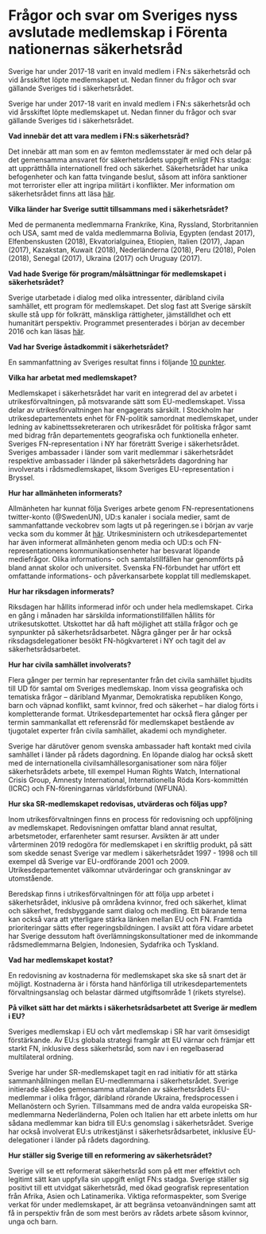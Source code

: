 # Frågor och svar om Sveriges nyss avslutade medlemskap i Förenta nationernas säkerhetsråd

Sverige har under 2017-18 varit en invald medlem i FN:s säkerhetsråd och vid årsskiftet löpte medlemskapet ut. Nedan finner du frågor och svar gällande Sveriges tid i säkerhetsrådet.

Sverige har under 2017-18 varit en invald medlem i FN:s säkerhetsråd och vid årsskiftet löpte medlemskapet ut. Nedan finner du frågor och svar gällande Sveriges tid i säkerhetsrådet.

**Vad innebär det att vara medlem i FN:s säkerhetsråd?**

Det innebär att man som en av femton medlemsstater är med och delar på det gemensamma ansvaret för säkerhetsrådets uppgift enligt FN:s stadga: att upprätthålla internationell fred och säkerhet. Säkerhetsrådet har unika befogenheter och kan fatta tvingande beslut, såsom att införa sanktioner mot terrorister eller att ingripa militärt i konflikter. Mer information om säkerhetsrådet finns att läsa [här](~/link/11216c558c1246b7af0b5c9cac6c9b1b.aspx "Det här är FN:s säkerhetsråd").

**Vilka länder har Sverige suttit tillsammans med i säkerhetsrådet?**

Med de permanenta medlemmarna Frankrike, Kina, Ryssland, Storbritannien och USA, samt med de valda medlemmarna Bolivia, Egypten (endast 2017), Elfenbenskusten (2018), Ekvatorialguinea, Etiopien, Italien (2017), Japan (2017), Kazakstan, Kuwait (2018), Nederländerna (2018), Peru (2018), Polen (2018), Senegal (2017), Ukraina (2017) och Uruguay (2017).

**Vad hade Sverige för program/målsättningar för medlemskapet i säkerhetsrådet?**

Sverige utarbetade i dialog med olika intressenter, däribland civila samhället, ett program för medlemskapet. Det slog fast att Sverige särskilt skulle stå upp för folkrätt, mänskliga rättigheter, jämställdhet och ett humanitärt perspektiv. Programmet presenterades i början av december 2016 och kan läsas [här](https://www.regeringen.se/492373/contentassets/67ee1af8dd154a1c928e008641ec07e6/program-for-sveriges-medlemskap-i-fns-sakerhetsrad-2017-2018.pdf "Program för Sveriges medlemskap i FN:s säkerhetsråd 2017-18").

**Vad har Sverige åstadkommit i säkerhetsrådet?**

En sammanfattning av Sveriges resultat finns i följande [10 punkter](/artiklar/2018/12/10-punkter-om-sveriges-medlemskap-i-fns-sakerhetsrad-2017-18/ "10 punkter om Sveriges medlemskap i FN:s säkerhetsråd 2017-18").

**Vilka har arbetat med medlemskapet?**

Medlemskapet i säkerhetsrådet har varit en integrerad del av arbetet i utrikesförvaltningen, på motsvarande sätt som EU-medlemskapet. Vissa delar av utrikesförvaltningen har engagerats särskilt. I Stockholm har utrikesdepartementets enhet för FN-politik samordnat medlemskapet, under ledning av kabinettssekreteraren och utrikesrådet för politiska frågor samt med bidrag från departementets geografiska och funktionella enheter. Sveriges FN-representation i NY har företrätt Sverige i säkerhetsrådet. Sveriges ambassader i länder som varit medlemmar i säkerhetsrådet respektive ambassader i länder på säkerhetsrådets dagordning har involverats i rådsmedlemskapet, liksom Sveriges EU-representation i Bryssel.

**Hur har allmänheten informerats?**

Allmänheten har kunnat följa Sveriges arbete genom FN-representationens twitter-konto (@SwedenUN), UD:s kanaler i sociala medier, samt de sammanfattande veckobrev som lagts ut på regeringen.se i början av varje vecka som du kommer åt [här](~/link/9254da289fea4f47b2a74050ee834eff.aspx "Sverige i FN:s säkerhetsråd"). Utrikesministern och utrikesdepartementet har även informerat allmänheten genom media och UD:s och FN-representationens kommunikationsenheter har besvarat löpande mediefrågor. Olika informations- och samtalstillfällen har genomförts på bland annat skolor och universitet. Svenska FN-förbundet har utfört ett omfattande informations- och påverkansarbete kopplat till medlemskapet.

**Hur har riksdagen informerats?**

Riksdagen har hållits informerad inför och under hela medlemskapet. Cirka en gång i månaden har särskilda informationstillfällen hållits för utrikesutskottet. Utskottet har då haft möjlighet att ställa frågor och ge synpunkter på säkerhetsrådsarbetet. Några gånger per år har också riksdagsdelegationer besökt FN-högkvarteret i NY och tagit del av säkerhetsrådsarbetet.

**Hur har civila samhället involverats?**

Flera gånger per termin har representanter från det civila samhället bjudits till UD för samtal om Sveriges medlemskap. Inom vissa geografiska och tematiska frågor – däribland Myanmar, Demokratiska republiken Kongo, barn och väpnad konflikt, samt kvinnor, fred och säkerhet – har dialog förts i kompletterande format. Utrikesdepartementet har också flera gånger per termin sammankallat ett referensråd för medlemskapet bestående av tjugotalet experter från civila samhället, akademi och myndigheter.

Sverige har därutöver genom svenska ambassader haft kontakt med civila samhället i länder på rådets dagordning. En löpande dialog har också skett med de internationella civilsamhällesorganisationer som nära följer säkerhetsrådets arbete, till exempel Human Rights Watch, International Crisis Group, Amnesty International, Internationella Röda Kors-kommittén (ICRC) och FN-föreningarnas världsförbund (WFUNA).

**Hur ska SR-medlemskapet redovisas, utvärderas och följas upp?**

Inom utrikesförvaltningen finns en process för redovisning och uppföljning av medlemskapet. Redovisningen omfattar bland annat resultat, arbetsmetoder, erfarenheter samt resurser. Avsikten är att under vårterminen 2019 redogöra för medlemskapet i en skriftlig produkt, på sätt som skedde senast Sverige var medlem i säkerhetsrådet 1997 - 1998 och till exempel då Sverige var EU-ordförande 2001 och 2009. Utrikesdepartementet välkomnar utvärderingar och granskningar av utomstående.

Beredskap finns i utrikesförvaltningen för att följa upp arbetet i säkerhetsrådet, inklusive på områdena kvinnor, fred och säkerhet, klimat och säkerhet, fredsbyggande samt dialog och medling. Ett bärande tema kan också vara att ytterligare stärka länken mellan EU och FN. Framtida prioriteringar sätts efter regeringsbildningen. I avsikt att föra vidare arbetet har Sverige dessutom haft överlämningskonsultationer med de inkommande rådsmedlemmarna Belgien, Indonesien, Sydafrika och Tyskland.

**Vad har medlemskapet kostat?**

En redovisning av kostnaderna för medlemskapet ska ske så snart det är möjligt. Kostnaderna är i första hand hänförliga till utrikesdepartementets förvaltningsanslag och belastar därmed utgiftsområde 1 (rikets styrelse).

**På vilket sätt har det märkts i säkerhetsrådsarbetet att Sverige är medlem i EU?**

Sveriges medlemskap i EU och vårt medlemskap i SR har varit ömsesidigt förstärkande. Av EU:s globala strategi framgår att EU värnar och främjar ett starkt FN, inklusive dess säkerhetsråd, som nav i en regelbaserad multilateral ordning.

Sverige har under SR-medlemskapet tagit en rad initiativ för att stärka sammanhållningen mellan EU-medlemmarna i säkerhetsrådet. Sverige initierade således gemensamma uttalanden av säkerhetsrådets EU-medlemmar i olika frågor, däribland rörande Ukraina, fredsprocessen i Mellanöstern och Syrien. Tillsammans med de andra valda europeiska SR-medlemmarna Nederländerna, Polen och Italien har ett arbete inletts om hur sådana medlemmar kan bidra till EU:s genomslag i säkerhetsrådet. Sverige har också involverat EU:s utrikestjänst i säkerhetsrådsarbetet, inklusive EU-delegationer i länder på rådets dagordning.

**Hur ställer sig Sverige till en reformering av säkerhetsrådet?**

Sverige vill se ett reformerat säkerhetsråd som på ett mer effektivt och legitimt sätt kan uppfylla sin uppgift enligt FN:s stadga. Sverige ställer sig positivt till ett utvidgat säkerhetsråd, med ökad geografisk representation från Afrika, Asien och Latinamerika. Viktiga reformaspekter, som Sverige verkat för under medlemskapet, är att begränsa vetoanvändningen samt att få in perspektiv från de som mest berörs av rådets arbete såsom kvinnor, unga och barn.
